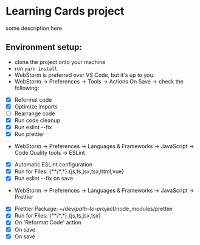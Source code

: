 # Learning Cards project

some description here

## Environment setup:

-   clone the project onto your machine
-   run `yarn install`
-   WebStorm is preferred over VS Code, but it's up to you.
-   WebStorm -> Preferences -> Tools -> Actions On Save -> check the following:
-   [x] Reformat code
-   [x] Optimize imports
-   [ ] Rearrange code
-   [x] Run code cleanup
-   [x] Run eslint --fix
-   [x] Run prettier
-   WebStorm -> Preferences -> Languages & Frameworks -> JavaScript -> Code Quality tools -> ESLint
-   [x] Automatic ESLint configuration
-   [x] Run for Files: {\*\*/\*,\*}.{js,ts,jsx,tsx,html,vue}
-   [x] Run eslint --fix on save
-   WebStorm -> Preferences -> Languages & Frameworks -> JavaScript -> Prettier
-   [x] Prettier Package: ~/dev/_path-to-project_/node_modules/prettier
-   [x] Run for Files: {\*\*/\*,\*}.{js,ts,jsx,tsx}
-   [x] On 'Reformat Code' action
-   [x] On save
-   [x] On save
